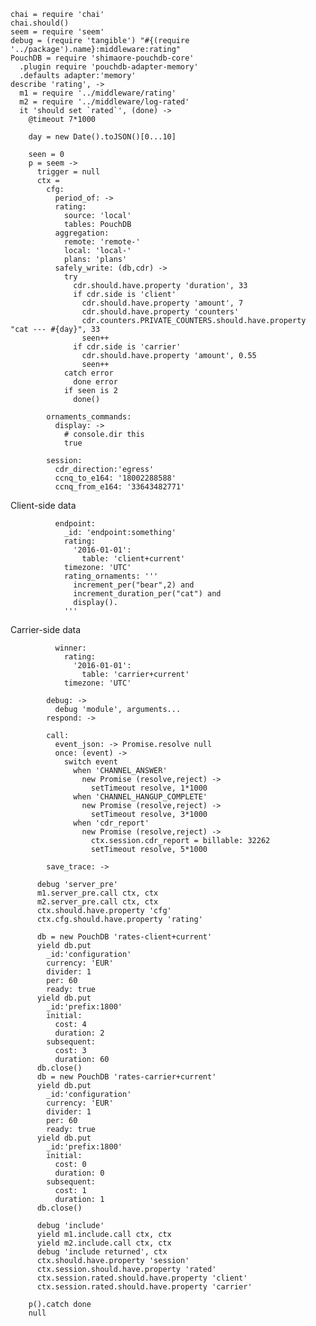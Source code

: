     chai = require 'chai'
    chai.should()
    seem = require 'seem'
    debug = (require 'tangible') "#{(require '../package').name}:middleware:rating"
    PouchDB = require 'shimaore-pouchdb-core'
      .plugin require 'pouchdb-adapter-memory'
      .defaults adapter:'memory'
    describe 'rating', ->
      m1 = require '../middleware/rating'
      m2 = require '../middleware/log-rated'
      it 'should set `rated`', (done) ->
        @timeout 7*1000

        day = new Date().toJSON()[0...10]

        seen = 0
        p = seem ->
          trigger = null
          ctx =
            cfg:
              period_of: ->
              rating:
                source: 'local'
                tables: PouchDB
              aggregation:
                remote: 'remote-'
                local: 'local-'
                plans: 'plans'
              safely_write: (db,cdr) ->
                try
                  cdr.should.have.property 'duration', 33
                  if cdr.side is 'client'
                    cdr.should.have.property 'amount', 7
                    cdr.should.have.property 'counters'
                    cdr.counters.PRIVATE_COUNTERS.should.have.property "cat --- #{day}", 33
                    seen++
                  if cdr.side is 'carrier'
                    cdr.should.have.property 'amount', 0.55
                    seen++
                catch error
                  done error
                if seen is 2
                  done()

            ornaments_commands:
              display: ->
                # console.dir this
                true

            session:
              cdr_direction:'egress'
              ccnq_to_e164: '18002288588'
              ccnq_from_e164: '33643482771'

Client-side data

              endpoint:
                _id: 'endpoint:something'
                rating:
                  '2016-01-01':
                    table: 'client+current'
                timezone: 'UTC'
                rating_ornaments: '''
                  increment_per("bear",2) and
                  increment_duration_per("cat") and
                  display().
                '''

Carrier-side data

              winner:
                rating:
                  '2016-01-01':
                    table: 'carrier+current'
                timezone: 'UTC'

            debug: ->
              debug 'module', arguments...
            respond: ->

            call:
              event_json: -> Promise.resolve null
              once: (event) ->
                switch event
                  when 'CHANNEL_ANSWER'
                    new Promise (resolve,reject) ->
                      setTimeout resolve, 1*1000
                  when 'CHANNEL_HANGUP_COMPLETE'
                    new Promise (resolve,reject) ->
                      setTimeout resolve, 3*1000
                  when 'cdr_report'
                    new Promise (resolve,reject) ->
                      ctx.session.cdr_report = billable: 32262
                      setTimeout resolve, 5*1000

            save_trace: ->

          debug 'server_pre'
          m1.server_pre.call ctx, ctx
          m2.server_pre.call ctx, ctx
          ctx.should.have.property 'cfg'
          ctx.cfg.should.have.property 'rating'

          db = new PouchDB 'rates-client+current'
          yield db.put
            _id:'configuration'
            currency: 'EUR'
            divider: 1
            per: 60
            ready: true
          yield db.put
            _id:'prefix:1800'
            initial:
              cost: 4
              duration: 2
            subsequent:
              cost: 3
              duration: 60
          db.close()
          db = new PouchDB 'rates-carrier+current'
          yield db.put
            _id:'configuration'
            currency: 'EUR'
            divider: 1
            per: 60
            ready: true
          yield db.put
            _id:'prefix:1800'
            initial:
              cost: 0
              duration: 0
            subsequent:
              cost: 1
              duration: 1
          db.close()

          debug 'include'
          yield m1.include.call ctx, ctx
          yield m2.include.call ctx, ctx
          debug 'include returned', ctx
          ctx.should.have.property 'session'
          ctx.session.should.have.property 'rated'
          ctx.session.rated.should.have.property 'client'
          ctx.session.rated.should.have.property 'carrier'

        p().catch done
        null
